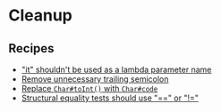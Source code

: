 # Cleanup

## Recipes

* ["it" shouldn't be used as a lambda parameter name](./implicitparameterinlambda.md)
* [Remove unnecessary trailing semicolon](./removetrailingsemicolon.md)
* [Replace `Char#toInt()` with `Char#code`](./replacechartointwithcode.md)
* [Structural equality tests should use "==" or "!="](./equalsmethodusage.md)


